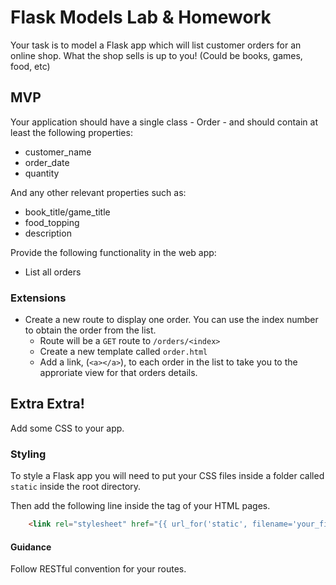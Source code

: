 # Flask Models Lab & Homework

Your task is to model a Flask app which will list customer orders for an online shop. What the shop sells is up to you! (Could be books, games, food, etc)

## MVP

Your application should have a single class - Order - and should contain at least the following properties:
* customer_name
* order_date
* quantity

And any other relevant properties such as:
* book_title/game_title
* food_topping
* description


Provide the following functionality in the web app:

* List all orders

### Extensions

* Create a new route to display one order. You can use the index number to obtain the order from the list. 
    * Route will be a `GET` route to `/orders/<index>`
    * Create a new template called `order.html`
    * Add a link, (`<a></a>`), to each order in the list to take you to the approriate view for that orders details.
    

## Extra Extra!

Add some CSS to your app.

### Styling

To style a Flask app you will need to put your CSS files inside a folder called `static` inside the root directory.

Then add the following line inside the <HEAD> tag of your HTML pages.

```html
    <link rel="stylesheet" href="{{ url_for('static', filename='your_file_name.css') }}">
```


#### Guidance


Follow RESTful convention for your routes.



